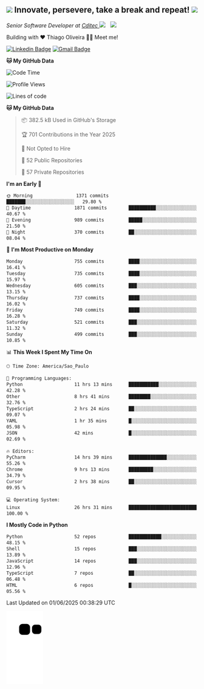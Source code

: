 <h2><img src="https://emojis.slackmojis.com/emojis/images/1531849430/4246/blob-sunglasses.gif?1531849430" width="30"/> Innovate, persevere, take a break and repeat! <img src="https://media.giphy.com/media/12oufCB0MyZ1Go/giphy.gif" width="50"></h2>
<img align='right' src="https://media.giphy.com/media/M9gbBd9nbDrOTu1Mqx/giphy.gif" width="230">
<p><em>Senior Software Developer at <a href="https://www.cditec.com.br/">Cditec
</a><img src="https://media.giphy.com/media/WUlplcMpOCEmTGBtBW/giphy.gif" width="30"> 
</em></p>



Building with ❤️ Thiago Oliveira 👋🏽 Meet me!

[![Linkedin Badge](https://img.shields.io/badge/-Thiago-blue?style=flat-square&logo=Linkedin&logoColor=white&link=https://www.linkedin.com/in/tgmarinho/)](https://www.linkedin.com/in/thiagoceconelo/) 
[![Gmail Badge](https://img.shields.io/badge/-thiceconelo@gmail.com-c14438?style=flat-square&logo=Gmail&logoColor=white&link=mailto:thiceconelo@gmail.com)](mailto:thiceconelo@gmail.com)

</em></p>

<!-- <span style="height ">
![Anurag's GitHub stats](https://github-readme-stats.vercel.app/api?username=arthurspk&show_icons=true&theme=tokyonight)
</span> -->

**🐱 My GitHub Data** 
<!--START_SECTION:waka-->
![Code Time](http://img.shields.io/badge/Code%20Time-3%2C183%20hrs%2044%20mins-blue)

![Profile Views](http://img.shields.io/badge/Profile%20Views-5-blue)

![Lines of code](https://img.shields.io/badge/From%20Hello%20World%20I%27ve%20Written-8.6%20million%20lines%20of%20code-blue)

**🐱 My GitHub Data** 

> 📦 382.5 kB Used in GitHub's Storage 
 > 
> 🏆 701 Contributions in the Year 2025
 > 
> 🚫 Not Opted to Hire
 > 
> 📜 52 Public Repositories 
 > 
> 🔑 57 Private Repositories 
 > 
**I'm an Early 🐤** 

```text
🌞 Morning                1371 commits        ███████░░░░░░░░░░░░░░░░░░   29.80 % 
🌆 Daytime                1871 commits        ██████████░░░░░░░░░░░░░░░   40.67 % 
🌃 Evening                989 commits         █████░░░░░░░░░░░░░░░░░░░░   21.50 % 
🌙 Night                  370 commits         ██░░░░░░░░░░░░░░░░░░░░░░░   08.04 % 
```
📅 **I'm Most Productive on Monday** 

```text
Monday                   755 commits         ████░░░░░░░░░░░░░░░░░░░░░   16.41 % 
Tuesday                  735 commits         ████░░░░░░░░░░░░░░░░░░░░░   15.97 % 
Wednesday                605 commits         ███░░░░░░░░░░░░░░░░░░░░░░   13.15 % 
Thursday                 737 commits         ████░░░░░░░░░░░░░░░░░░░░░   16.02 % 
Friday                   749 commits         ████░░░░░░░░░░░░░░░░░░░░░   16.28 % 
Saturday                 521 commits         ███░░░░░░░░░░░░░░░░░░░░░░   11.32 % 
Sunday                   499 commits         ███░░░░░░░░░░░░░░░░░░░░░░   10.85 % 
```


📊 **This Week I Spent My Time On** 

```text
🕑︎ Time Zone: America/Sao_Paulo

💬 Programming Languages: 
Python                   11 hrs 13 mins      ███████████░░░░░░░░░░░░░░   42.28 % 
Other                    8 hrs 41 mins       ████████░░░░░░░░░░░░░░░░░   32.76 % 
TypeScript               2 hrs 24 mins       ██░░░░░░░░░░░░░░░░░░░░░░░   09.07 % 
YAML                     1 hr 35 mins        █░░░░░░░░░░░░░░░░░░░░░░░░   05.98 % 
JSON                     42 mins             █░░░░░░░░░░░░░░░░░░░░░░░░   02.69 % 

🔥 Editors: 
PyCharm                  14 hrs 39 mins      ██████████████░░░░░░░░░░░   55.26 % 
Chrome                   9 hrs 13 mins       █████████░░░░░░░░░░░░░░░░   34.79 % 
Cursor                   2 hrs 38 mins       ██░░░░░░░░░░░░░░░░░░░░░░░   09.95 % 

💻 Operating System: 
Linux                    26 hrs 31 mins      █████████████████████████   100.00 % 
```

**I Mostly Code in Python** 

```text
Python                   52 repos            ████████████░░░░░░░░░░░░░   48.15 % 
Shell                    15 repos            ███░░░░░░░░░░░░░░░░░░░░░░   13.89 % 
JavaScript               14 repos            ███░░░░░░░░░░░░░░░░░░░░░░   12.96 % 
TypeScript               7 repos             ██░░░░░░░░░░░░░░░░░░░░░░░   06.48 % 
HTML                     6 repos             █░░░░░░░░░░░░░░░░░░░░░░░░   05.56 % 
```




 Last Updated on 01/06/2025 00:38:29 UTC
<!--END_SECTION:waka-->

![Snake animation](https://github.com/rafaballerini/rafaballerini/blob/output/github-contribution-grid-snake.svg)


<!---
ceconelo/ceconelo is a ✨ special ✨ repository because its `README.md` (this file) appears on your GitHub profile.
You can click the Preview link to take a look at your changes.
--->
